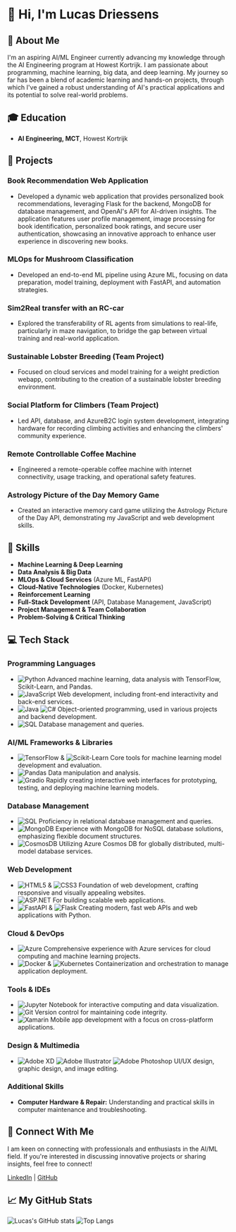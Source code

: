 # 👋 Hi, I'm Lucas Driessens

## 🚀 About Me

I'm an aspiring AI/ML Engineer currently advancing my knowledge through the AI Engineering program at Howest Kortrijk. I am passionate about programming, machine learning, big data, and deep learning. My journey so far has been a blend of academic learning and hands-on projects, through which I've gained a robust understanding of AI's practical applications and its potential to solve real-world problems.

## 🎓 Education

- **AI Engineering, MCT**, Howest Kortrijk

## 💼 Projects

### Book Recommendation Web Application
- Developed a dynamic web application that provides personalized book recommendations, leveraging Flask for the backend, MongoDB for database management, and OpenAI's API for AI-driven insights. The application features user profile management, image processing for book identification, personalized book ratings, and secure user authentication, showcasing an innovative approach to enhance user experience in discovering new books.

### MLOps for Mushroom Classification
- Developed an end-to-end ML pipeline using Azure ML, focusing on data preparation, model training, deployment with FastAPI, and automation strategies.

### Sim2Real transfer with an RC-car
- Explored the transferability of RL agents from simulations to real-life, particularly in maze navigation, to bridge the gap between virtual training and real-world application.

### Sustainable Lobster Breeding (Team Project)
- Focused on cloud services and model training for a weight prediction webapp, contributing to the creation of a sustainable lobster breeding environment.

### Social Platform for Climbers (Team Project)
- Led API, database, and AzureB2C login system development, integrating hardware for recording climbing activities and enhancing the climbers' community experience.

### Remote Controllable Coffee Machine
- Engineered a remote-operable coffee machine with internet connectivity, usage tracking, and operational safety features.

### Astrology Picture of the Day Memory Game
- Created an interactive memory card game utilizing the Astrology Picture of the Day API, demonstrating my JavaScript and web development skills.

## 🔧 Skills

- **Machine Learning & Deep Learning**
- **Data Analysis & Big Data**
- **MLOps & Cloud Services** (Azure ML, FastAPI)
- **Cloud-Native Technologies** (Docker, Kubernetes)
- **Reinforcement Learning**
- **Full-Stack Development** (API, Database Management, JavaScript)
- **Project Management & Team Collaboration**
- **Problem-Solving & Critical Thinking**

## 💻 Tech Stack

### Programming Languages
- ![Python](https://img.shields.io/badge/Python-FCC624?style=for-the-badge&logo=python&logoColor=black) Advanced machine learning, data analysis with TensorFlow, Scikit-Learn, and Pandas.
- ![JavaScript](https://img.shields.io/badge/JavaScript-F7DF1E?style=for-the-badge&logo=javascript&logoColor=black) Web development, including front-end interactivity and back-end services.
- ![Java](https://img.shields.io/badge/Java-007396?style=for-the-badge&logo=java&logoColor=white) ![C#](https://img.shields.io/badge/C%23-239120?style=for-the-badge&logo=c-sharp&logoColor=white) Object-oriented programming, used in various projects and backend development.
- ![SQL](https://img.shields.io/badge/SQL-4479A1?style=for-the-badge&logo=mysql&logoColor=white) Database management and queries.

### AI/ML Frameworks & Libraries
- ![TensorFlow](https://img.shields.io/badge/TensorFlow-FF6F00?style=for-the-badge&logo=TensorFlow&logoColor=white) & ![Scikit-Learn](https://img.shields.io/badge/scikit_learn-F7931E?style=for-the-badge&logo=scikit-learn&logoColor=white) Core tools for machine learning model development and evaluation.
- ![Pandas](https://img.shields.io/badge/Pandas-150458?style=for-the-badge&logo=pandas&logoColor=white) Data manipulation and analysis.
- ![Gradio](https://img.shields.io/badge/Gradio-FF2BC2?style=for-the-badge&logo=gradio&logoColor=white) Rapidly creating interactive web interfaces for prototyping, testing, and deploying machine learning models.

### Database Management
- ![SQL](https://img.shields.io/badge/SQL-4479A1?style=for-the-badge&logo=mysql&logoColor=white) Proficiency in relational database management and queries.
- ![MongoDB](https://img.shields.io/badge/MongoDB-47A248?style=for-the-badge&logo=mongodb&logoColor=white) Experience with MongoDB for NoSQL database solutions, emphasizing flexible document structures.
- ![CosmosDB](https://img.shields.io/badge/Azure%20Cosmos%20DB-0078D4?style=for-the-badge&logo=microsoftazure&logoColor=white) Utilizing Azure Cosmos DB for globally distributed, multi-model database services.

### Web Development
- ![HTML5](https://img.shields.io/badge/HTML5-E34F26?style=for-the-badge&logo=html5&logoColor=white) & ![CSS3](https://img.shields.io/badge/CSS3-1572B6?style=for-the-badge&logo=css3&logoColor=white) Foundation of web development, crafting responsive and visually appealing websites.
- ![ASP.NET](https://img.shields.io/badge/ASP.NET-512BD4?style=for-the-badge&logo=dotnet&logoColor=white) For building scalable web applications.
- ![FastAPI](https://img.shields.io/badge/FastAPI-009688?style=for-the-badge&logo=fastapi&logoColor=white) & ![Flask](https://img.shields.io/badge/Flask-000000?style=for-the-badge&logo=flask&logoColor=white) Creating modern, fast web APIs and web applications with Python.

### Cloud & DevOps
- ![Azure](https://img.shields.io/badge/Azure-0078D4?style=for-the-badge&logo=microsoftazure&logoColor=white) Comprehensive experience with Azure services for cloud computing and machine learning projects.
- ![Docker](https://img.shields.io/badge/Docker-2496ED?style=for-the-badge&logo=docker&logoColor=white) & ![Kubernetes](https://img.shields.io/badge/Kubernetes-326CE5?style=for-the-badge&logo=kubernetes&logoColor=white) Containerization and orchestration to manage application deployment.

### Tools & IDEs
- ![Jupyter](https://img.shields.io/badge/Jupyter-F37626?style=for-the-badge&logo=jupyter&logoColor=white) Notebook for interactive computing and data visualization.
- ![Git](https://img.shields.io/badge/Git-F05032?style=for-the-badge&logo=git&logoColor=white) Version control for maintaining code integrity.
- ![Xamarin](https://img.shields.io/badge/Xamarin-3498DB?style=for-the-badge&logo=xamarin&logoColor=white) Mobile app development with a focus on cross-platform applications.

### Design & Multimedia
- ![Adobe XD](https://img.shields.io/badge/Adobe%20XD-FF61F6?style=for-the-badge&logo=Adobe%20XD&logoColor=white) ![Adobe Illustrator](https://img.shields.io/badge/Adobe%20Illustrator-FF9A00?style=for-the-badge&logo=adobe%20illustrator&logoColor=white) ![Adobe Photoshop](https://img.shields.io/badge/Adobe%20Photoshop-31A8FF?style=for-the-badge&logo=Adobe%20Photoshop&logoColor=black) UI/UX design, graphic design, and image editing.

### Additional Skills
- **Computer Hardware & Repair:** Understanding and practical skills in computer maintenance and troubleshooting.

## 🌟 Connect With Me

I am keen on connecting with professionals and enthusiasts in the AI/ML field. If you're interested in discussing innovative projects or sharing insights, feel free to connect!

[LinkedIn](https://www.linkedin.com/in/lucasdriessens) | [GitHub](https://github.com/driessenslucas)

## 📈 My GitHub Stats
![Lucas's GitHub stats](https://github-readme-stats.vercel.app/api?username=driessenslucas&show_icons=true&theme=radical) ![Top Langs](https://github-readme-stats.vercel.app/api/top-langs/?username=driessenslucas&langs_count=8&theme=radical)
